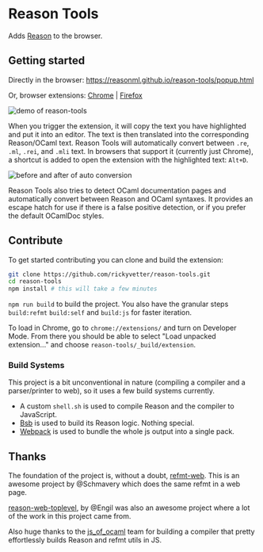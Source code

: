 # Reason Tools

Adds [Reason](http://facebook.github.io/reason/) to the browser.

## Getting started

Directly in the browser: https://reasonml.github.io/reason-tools/popup.html

Or, browser extensions: [Chrome](https://chrome.google.com/webstore/detail/reason-tools/kmdelnjbembbiodplmhgfjpecibfhadd) | [Firefox](https://addons.mozilla.org/en-US/firefox/addon/reason-tools/)

![demo of reason-tools](https://raw.githubusercontent.com/rickyvetter/reason-tools/master/assets/demo.gif)

When you trigger the extension, it will copy the text you have highlighted and put it into an editor. The text is then translated into the corresponding Reason/OCaml text. Reason Tools will automatically convert between `.re`, `.ml`, `.rei`, and `.mli` text. In browsers that support it (currently just Chrome), a shortcut is added to open the extension with the highlighted text: `Alt+D`.

![before and after of auto conversion](https://cloud.githubusercontent.com/assets/1909539/21284240/f5828a68-c3ca-11e6-9e29-13cf1a4f05fa.png)

Reason Tools also tries to detect OCaml documentation pages and automatically convert between Reason and OCaml syntaxes. It provides an escape hatch for use if there is a false positive detection, or if you prefer the default OCamlDoc styles.

## Contribute

To get started contributing you can clone and build the extension:

```sh
git clone https://github.com/rickyvetter/reason-tools.git
cd reason-tools
npm install # this will take a few minutes
```

`npm run build` to build the project. You also have the granular steps `build:refmt` `build:self` and `build:js` for faster iteration.

To load in Chrome, go to `chrome://extensions/` and turn on Developer Mode. From there you should be able to select "Load unpacked extension..." and choose `reason-tools/_build/extension`.

### Build Systems

This project is a bit unconventional in nature (compiling a compiler and a parser/printer to web), so it uses a few build systems currently.

- A custom `shell.sh` is used to compile Reason and the compiler to JavaScript.
- [Bsb](http://bloomberg.github.io/bucklescript/Manual.html#_build_system_support) is used to build its Reason logic. Nothing special.
- [Webpack](http://webpack.github.io/) is used to bundle the whole js output into a single pack.

## Thanks

The foundation of the project is, without a doubt, [refmt-web](https://github.com/Schmavery/refmt-web). This is an awesome project by @Schmavery which does the same refmt in a web page.

[reason-web-toplevel](https://github.com/Engil/reason-web-toplevel), by @Engil was also an awesome project where a lot of the work in this project came from.

Also huge thanks to the [js_of_ocaml](https://github.com/ocsigen/js_of_ocaml) team for building a compiler that pretty effortlessly builds Reason and refmt utils in JS.
